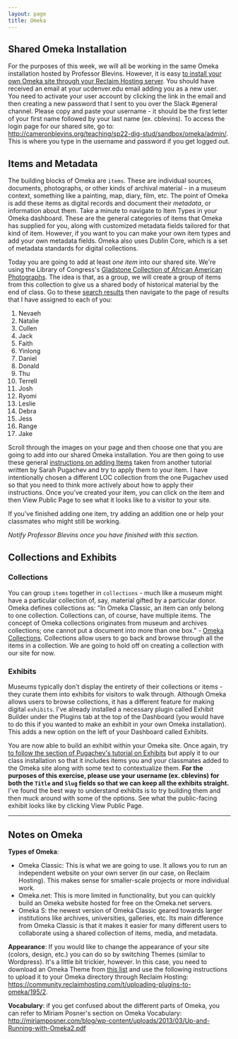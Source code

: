 ```yaml
---
layout: page
title: Omeka
---
```


## Shared Omeka Installation

For the purposes of this week, we will all be working in the same Omeka installation hosted by Professor Blevins. However, it is easy [to install your own Omeka site through your Reclaim Hosting server](https://support.reclaimhosting.com/hc/en-us/articles/1500005712342-Installing-Omeka-Classic-on-Reclaim-Hosting#:~:text=After%20logging%20into%20your%20cPanel,and%20click%20Install%20this%20Application.&text=By%20default%20our%20automated%20installer,up%2Dto%2Ddate%20automatically.). You should have received an email at your ucdenver.edu email adding you as a new user. You need to activate your user account by clicking the link in the email and then creating a new password that I sent to you over the Slack #general channel. Please copy and paste your username - it should be the first letter of your first name followed by your last name (ex. cblevins). To access the login page for our shared site, go to: <http://cameronblevins.org/teaching/sp22-dig-stud/sandbox/omeka/admin/>. This is where you type in the username and password if you get logged out.

## Items and Metadata

The building blocks of Omeka are `items`. These are individual sources, documents, photographs, or other kinds of archival material - in a museum context, something like a painting, map, diary, film, etc. The point of Omeka is add these items as digital records and document their *metadata*, or information about them. Take a minute to navigate to Item Types in your Omeka dashboard. These are the general categories of items that Omeka has supplied for you, along with customized metadata fields tailored for that kind of item. However, if you want to you can make your own item types and add your own metadata fields. Omeka also uses Dublin Core, which is a set of metadata standards for digital collections. 

Today you are going to add at least *one item* into our shared site. We're using the Library of Congress's [Gladstone Collection of African American Photographs](https://www.loc.gov/pictures/search/?q=1860-1870&sp=11&co=gld). The idea is that, as a group, we will create a group of items from this collection to give us a shared body of historical material by the end of class. Go to these [search results](https://www.loc.gov/pictures/search/?q=&co=gld) then navigate to the page of results that I have assigned to each of you: 

1. Nevaeh
1. Natalie
1. Cullen
1. Jack
1. Faith
1. Yinlong
1. Daniel
1. Donald
1. Thu
1. Terrell
1. Josh
1. Ryomi
1. Leslie
1. Debra
1. Jess
1. Range
1. Jake

Scroll through the images on your page and then choose one that you are going to add into our shared Omeka installation. You are then going to use these general [instructions on adding Items](https://ds-tutorials.github.io/omeka-guide/#:~:text=items%20are%20the%20building%20blocks) taken from another tutorial written by Sarah Pugachev and try to apply them to your item. I have intentionally chosen a different LOC collection from the one Pugachev used so that you need to think more actively about how to apply their instructions. Once you've created your item, you can click on the item and then View Public Page to see what it looks like to a visitor to your site. 

If you've finished adding one item, try adding an addition one or help your classmates who might still be working. 

*Notify Professor Blevins once you have finished with this section.*

## Collections and Exhibits

### Collections 

You can group `items` together in `collections` - much like a museum might have a particular collection of, say, material gifted by a particular donor. Omeka defines collections as: "In Omeka Classic, an item can only belong to one collection. Collections can, of course, have multiple items. The concept of Omeka collections originates from museum and archives collections; one cannot put a document into more than one box." - [Omeka Collections](https://omeka.org/classic/docs/Content/Collections/). Collections allow users to go back and browse through all the items in a collection. We are going to hold off on creating a collection with our site for now.

### Exhibits

Museums typically don't display the entirety of their collections or items - they curate them into exhibits for visitors to walk through. Although Omeka allows users to browse collections, it has a different feature for making digital `exhibits`. I've already installed a necessary plugin called Exhibit Builder under the Plugins tab at the top of the Dashboard (you would have to do this if you wanted to make an exhibit in your own Omeka installation). This adds a new option on the left of your Dashboard called Exhibits. 

You are now able to build an exhibit within your Omeka site. Once again, try [to follow the section of Pugachev's tutorial on Exhibits](https://ds-tutorials.github.io/omeka-guide/#:~:text=Return%20to%20Top-,Creating%20a%20New%20Exhibit,-After%20installing%20the) but apply it to our class installation so that it includes items you and your classmates added to the Omeka site along with some text to contextualize them. **For the purposes of this exercise, please use your username (ex. cblevins) for both the `Title` and `Slug` fields so that we can keep all the exhibits straight.** I've found the best way to understand exhibits is to try building them and then muck around with some of the options. See what the public-facing exhibit looks like by clicking View Public Page.

---

## Notes on Omeka

**Types of Omeka**:

- Omeka Classic: This is what we are going to use. It allows you to run an independent website on your own server (in our case, on Reclaim Hosting). This makes sense for smaller-scale projects or more individual work. 
- Omeka.net: This is more limited in functionality, but you can quickly build an Omeka website hosted for free on the Omeka.net servers. 
- Omeka S: the newest version of Omeka Classic geared towards larger institutions like archives, universities, galleries, etc. Its main difference from Omeka Classic is that it makes it easier for many different users to collaborate using a shared collection of items, media, and metadata. 

**Appearance**: If you would like to change the appearance of your site (colors, design, etc.) you can do so by switching Themes (similar to Wordpress). It's a little bit trickier, however. In this case, you need to download an Omeka Theme from [this list](https://omeka.org/classic/themes/) and use the following instructions to upload it to your Omeka directory through Reclaim Hosting: <https://community.reclaimhosting.com/t/uploading-plugins-to-omeka/195/2>.

**Vocabulary**: if you get confused about the different parts of Omeka, you can refer to Miriam Posner's section on Omeka Vocabulary: <http://miriamposner.com/blog/wp-content/uploads/2013/03/Up-and-Running-with-Omeka2.pdf> 




